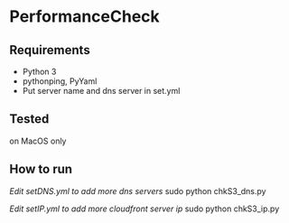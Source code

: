 # PerformanceCheck

## Requirements
- Python 3
- pythonping, PyYaml
- Put server name and dns server in set.yml

## Tested
on MacOS only

## How to run

*Edit setDNS.yml to add more dns servers*
sudo python chkS3_dns.py


*Edit setIP.yml to add more cloudfront server ip*
sudo python chkS3_ip.py
